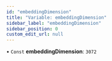 ```yaml
---
id: "embeddingDimension"
title: "Variable: embeddingDimension"
sidebar_label: "embeddingDimension"
sidebar_position: 0
custom_edit_url: null
---
```


• `Const` **embeddingDimension**: ``3072``
